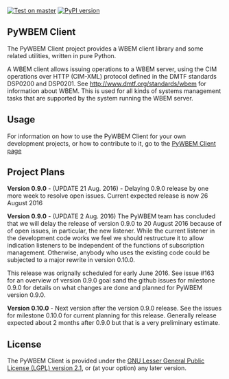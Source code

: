 [![Test on master](https://img.shields.io/travis/pywbem/pywbem/master.svg?style=plastic&label=test%20on%20master)](https://travis-ci.org/pywbem/pywbem/branches)
[![PyPI version](https://img.shields.io/pypi/v/pywbem.svg?style=plastic&label=PyPI%20version)](https://pypi.python.org/pypi/pywbem)

PyWBEM Client
-------------

The PyWBEM Client project provides a WBEM client library and some related
utilities, written in pure Python.

A WBEM client allows issuing operations to a WBEM server, using the CIM
operations over HTTP (CIM-XML) protocol defined in the DMTF standards
DSP0200 and DSP0201. See http://www.dmtf.org/standards/wbem for information
about WBEM. This is used for all kinds of systems management tasks that are
supported by the system running the WBEM server.

Usage
-----

For information on how to use the PyWBEM Client for your own development
projects, or how to contribute to it, go to the
[PyWBEM Client page](http://pywbem.github.io/pywbem/)

Project Plans
-------------

**Version 0.9.0** - (UPDATE 21 Aug. 2016) - Delaying 0.9.0 release by
one more week to resolve open issues. Current expected release is now
26 August 2016

**Version 0.9.0** - (UPDATE 2 Aug. 2016) The PyWBEM team has concluded that
we will delay the release of version 0.9.0 to 20 August 2016 because of
of open issues, in particular, the new listener. While the current listener in
the development code works we feel we should restructure it to allow indication
listeners to be independent of the functions of subscription management.
Otherwise, anybody who uses the existing code could be subjected to a major
rewrite in version 0.10.0.

This release was orignally scheduled for
early June 2016.  See issue #163 for an overview of version 0.9.0 goal sand the
github issues for milestone 0.9.0 for details on what changes are done and
planned for PyWBEM version 0.9.0.

**Version 0.10.0** - Next version after the version 0.9.0 release. See the issues
for milestone 0.10.0 for current planning for this release. Generally release
expected about 2 months after 0.9.0 but that is a very preliminary estimate.

License
-------

The PyWBEM Client is provided under the
[GNU Lesser General Public License (LGPL) version 2.1](src/pywbem/LICENSE.txt),
or (at your option) any later version.

